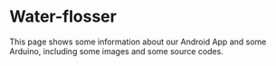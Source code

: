 # Water-flosser

This page shows some information about our Android App and some Arduino, including some images and some source codes.
